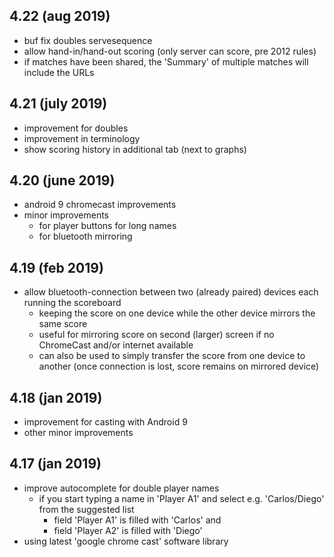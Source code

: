 ## 4.22 (aug 2019)

- buf fix doubles servesequence
- allow hand-in/hand-out scoring (only server can score, pre 2012 rules)
- if matches have been shared, the 'Summary' of multiple matches will include the URLs

## 4.21 (july 2019)

- improvement for doubles
- improvement in terminology
- show scoring history in additional tab (next to graphs)

## 4.20 (june 2019)

- android 9 chromecast improvements
- minor improvements
    - for player buttons for long names
    - for bluetooth mirroring

## 4.19 (feb 2019)

- allow bluetooth-connection between two (already paired) devices each running the scoreboard
    - keeping the score on one device while the other device mirrors the same score
    - useful for mirroring score on second (larger) screen if no ChromeCast and/or internet available
    - can also be used to simply transfer the score from one device to another (once connection is lost, score remains on mirrored device)

## 4.18 (jan 2019)

- improvement for casting with Android 9
- other minor improvements

## 4.17 (jan 2019)

- improve autocomplete for double player names
    - if you start typing a name in 'Player A1' and select e.g. 'Carlos/Diego' from the suggested list
        - field 'Player A1' is filled with 'Carlos' and 
        - field 'Player A2' is filled with 'Diego'
- using latest 'google chrome cast' software library        


